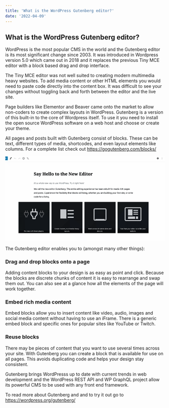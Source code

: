 ```yaml
---
title: 'What is the WordPress Gutenberg editor?'
date: '2022-04-09'
---
```


## What is the WordPress Gutenberg editor?

WordPress is the most popular CMS in the world and the Gutenberg editor is its most significant change since 2003. It was introduced in Wordpress version 5.0 which came out in 2018 and it replaces the previous Tiny MCE editor with a block based drag and drop interface.

The Tiny MCE editor was not well suited to creating modern multimedia heavy websites. To add media content or other HTML elements you would need to paste code directly into the content box. It was difficult to see your changes without toggling back and forth between the editor and the live site.

Page builders like Elementor and Beaver came onto the market to allow non-coders to create complex layouts in WordPress. Gutenberg is a version of this built-in to the core of Wordpress itself. To use it you need to install the open source WordPress software on a web host and choose or create your theme.

All pages and posts built with Gutenberg consist of blocks. These can be text, different types of media, shortcodes, and even layout elements like columns. For a complete list check out https://gogutenberg.com/blocks/

![](https://raw.githubusercontent.com/Moggach/my-blog-site/master/src/posts/Gutenberg.gif)

The Gutenberg editor enables you to (amongst many other things):

### Drag and drop blocks onto a page

Adding content blocks to your design is as easy as point and click. Because the blocks are discrete chunks of content it is easy to rearrange and swap them out. You can also see at a glance how all the elements of the page will work together.

### Embed rich media content

Embed blocks allow you to insert content like video, audio, images and social media content without having to use an iFrame. There is a generic embed block and specific ones for popular sites like YouTube or Twitch.

### Reuse blocks

There may be pieces of content that you want to use several times across your site. With Gutenberg you can create a block that is available for use on all pages. This avoids duplicating code and helps your design stay consistent.

Gutenberg brings WordPresss up to date with current trends in web development and the WordPress REST API and WP GraphQL project allow its powerful CMS to be used with any front end framework.

To read more about Gutenberg and and to try it out go to https://wordpress.org/gutenberg/
